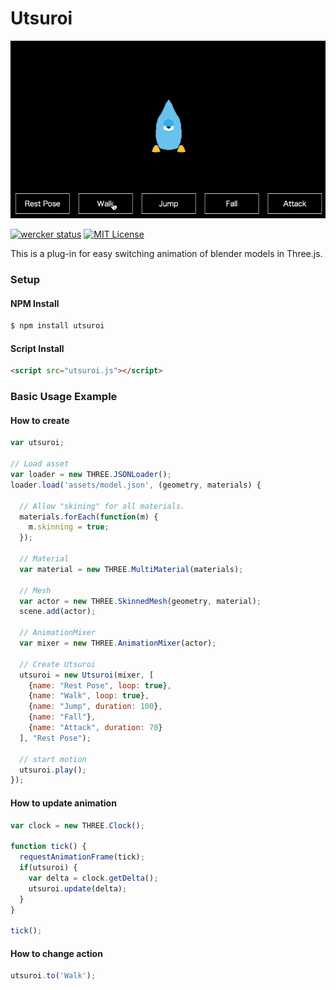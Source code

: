 # Utsuroi

![](./readme.gif)

[![wercker status](https://app.wercker.com/status/22d9500fb5efafae42d17c197a35d120/s/master "wercker status")](https://app.wercker.com/project/byKey/22d9500fb5efafae42d17c197a35d120) [![MIT License](http://img.shields.io/badge/license-MIT-blue.svg?style=flat)](LICENSE)

This is a plug-in for easy switching animation of blender models in Three.js.

### Setup

#### NPM Install

```bash
$ npm install utsuroi
```

#### Script Install

```html
<script src="utsuroi.js"></script>
```

### Basic Usage Example

#### How to create

```javascript
var utsuroi;

// Load asset
var loader = new THREE.JSONLoader();
loader.load('assets/model.json', (geometry, materials) {

  // Allow "skining" for all materials.
  materials.forEach(function(m) {
    m.skinning = true;
  });

  // Material
  var material = new THREE.MultiMaterial(materials);

  // Mesh
  var actor = new THREE.SkinnedMesh(geometry, material);
  scene.add(actor);

  // AnimationMixer
  var mixer = new THREE.AnimationMixer(actor);

  // Create Utsuroi
  utsuroi = new Utsuroi(mixer, [
    {name: "Rest Pose", loop: true},
    {name: "Walk", loop: true},
    {name: "Jump", duration: 100},
    {name: "Fall"},
    {name: "Attack", duration: 70}
  ], "Rest Pose");

  // start motion
  utsuroi.play();
});
```

#### How to update animation

```javascript
var clock = new THREE.Clock();

function tick() {
  requestAnimationFrame(tick);
  if(utsuroi) {
    var delta = clock.getDelta();
    utsuroi.update(delta);
  }
}

tick();
```

#### How to change action

```javascript
utsuroi.to('Walk');
```
